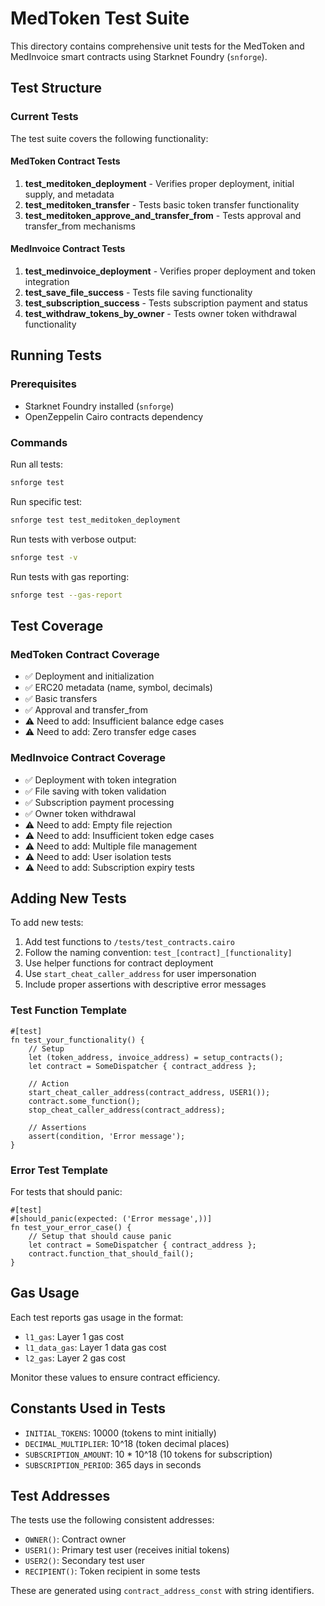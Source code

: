 # MedToken Test Suite

This directory contains comprehensive unit tests for the MedToken and MedInvoice smart contracts using Starknet Foundry (`snforge`).

## Test Structure

### Current Tests

The test suite covers the following functionality:

#### MedToken Contract Tests
1. **test_meditoken_deployment** - Verifies proper deployment, initial supply, and metadata
2. **test_meditoken_transfer** - Tests basic token transfer functionality
3. **test_meditoken_approve_and_transfer_from** - Tests approval and transfer_from mechanisms

#### MedInvoice Contract Tests
1. **test_medinvoice_deployment** - Verifies proper deployment and token integration
2. **test_save_file_success** - Tests file saving functionality
3. **test_subscription_success** - Tests subscription payment and status
4. **test_withdraw_tokens_by_owner** - Tests owner token withdrawal functionality

## Running Tests

### Prerequisites
- Starknet Foundry installed (`snforge`)
- OpenZeppelin Cairo contracts dependency

### Commands

Run all tests:
```bash
snforge test
```

Run specific test:
```bash
snforge test test_meditoken_deployment
```

Run tests with verbose output:
```bash
snforge test -v
```

Run tests with gas reporting:
```bash
snforge test --gas-report
```

## Test Coverage

### MedToken Contract Coverage
- ✅ Deployment and initialization
- ✅ ERC20 metadata (name, symbol, decimals)
- ✅ Basic transfers
- ✅ Approval and transfer_from
- ⚠️ Need to add: Insufficient balance edge cases
- ⚠️ Need to add: Zero transfer edge cases

### MedInvoice Contract Coverage
- ✅ Deployment with token integration
- ✅ File saving with token validation
- ✅ Subscription payment processing
- ✅ Owner token withdrawal
- ⚠️ Need to add: Empty file rejection
- ⚠️ Need to add: Insufficient token edge cases
- ⚠️ Need to add: Multiple file management
- ⚠️ Need to add: User isolation tests
- ⚠️ Need to add: Subscription expiry tests

## Adding New Tests

To add new tests:

1. Add test functions to `/tests/test_contracts.cairo`
2. Follow the naming convention: `test_[contract]_[functionality]`
3. Use helper functions for contract deployment
4. Use `start_cheat_caller_address` for user impersonation
5. Include proper assertions with descriptive error messages

### Test Function Template

```cairo
#[test]
fn test_your_functionality() {
    // Setup
    let (token_address, invoice_address) = setup_contracts();
    let contract = SomeDispatcher { contract_address };
    
    // Action
    start_cheat_caller_address(contract_address, USER1());
    contract.some_function();
    stop_cheat_caller_address(contract_address);
    
    // Assertions
    assert(condition, 'Error message');
}
```

### Error Test Template

For tests that should panic:

```cairo
#[test]
#[should_panic(expected: ('Error message',))]
fn test_your_error_case() {
    // Setup that should cause panic
    let contract = SomeDispatcher { contract_address };
    contract.function_that_should_fail();
}
```

## Gas Usage

Each test reports gas usage in the format:
- `l1_gas`: Layer 1 gas cost
- `l1_data_gas`: Layer 1 data gas cost
- `l2_gas`: Layer 2 gas cost

Monitor these values to ensure contract efficiency.

## Constants Used in Tests

- `INITIAL_TOKENS`: 10000 (tokens to mint initially)
- `DECIMAL_MULTIPLIER`: 10^18 (token decimal places)
- `SUBSCRIPTION_AMOUNT`: 10 * 10^18 (10 tokens for subscription)
- `SUBSCRIPTION_PERIOD`: 365 days in seconds

## Test Addresses

The tests use the following consistent addresses:
- `OWNER()`: Contract owner
- `USER1()`: Primary test user (receives initial tokens)
- `USER2()`: Secondary test user
- `RECIPIENT()`: Token recipient in some tests

These are generated using `contract_address_const` with string identifiers.
